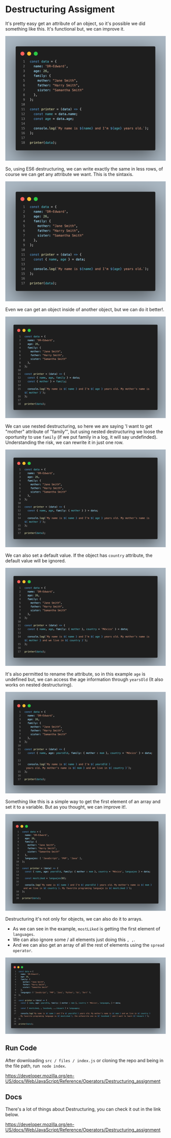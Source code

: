 # Destructuring Assigment

It's pretty easy get an attribute of an object, so it's possible we did something like this. It's functional but, we can improve it.

![alt text](https://github.com/DR-Edward/JavaScript-Pro-Tips/blob/master/DestructuringAssignment/src/img/way_1.png?raw=true)

So, using ES6 destructuring, we can write exactly the same in less rows, of course we can get any attribute we want. This is the sintaxis.

![alt text](https://github.com/DR-Edward/JavaScript-Pro-Tips/blob/master/DestructuringAssignment/src/img/way_2.png?raw=true)

Even we can get an object inside of another object, but we can do it better!.

![alt text](https://github.com/DR-Edward/JavaScript-Pro-Tips/blob/master/DestructuringAssignment/src/img/way_3.png?raw=true)

We can use nested destructuring, so here we are saying 'I want to get "mother" attribute of "family"', but using nested destructuring we loose the oportunity to use `family` (if we put family in a log, it will say undefinded).
Understanding the risk, we can rewrite it in just one row.

![alt text](https://github.com/DR-Edward/JavaScript-Pro-Tips/blob/master/DestructuringAssignment/src/img/way_4.png?raw=true)

We can also set a default value. If the object has `country` attribute, the default value will be ignored.

![alt text](https://github.com/DR-Edward/JavaScript-Pro-Tips/blob/master/DestructuringAssignment/src/img/way_5.png?raw=true)

It's also permitted to rename the attribute, so in this example `age` is undefined but, we can access the age information through `yearsOld` (It also works on nested destructuring). 

![alt text](https://github.com/DR-Edward/JavaScript-Pro-Tips/blob/master/DestructuringAssignment/src/img/way_6.png?raw=true)

Something like this is a simple way to get the first element of an array and set it to a variable. But as you thought, we can improve it!. 

![alt text](https://github.com/DR-Edward/JavaScript-Pro-Tips/blob/master/DestructuringAssignment/src/img/way_7.png?raw=true)

Destructuring it's not only for objects, we can also do it to arrays. 

* As we can see in the example, `mostLiked` is getting the first element of `languages`.
* We can also ignore some / all elements just doing this `, ,`.
* And we can also get an array of all the rest of elements using the `spread operator`.

![alt text](https://github.com/DR-Edward/JavaScript-Pro-Tips/blob/master/DestructuringAssignment/src/img/way_8.png?raw=true)


## Run Code

After downloading `src / files / index.js` or cloning the repo and being in the file path, run` node index`.

https://developer.mozilla.org/en-US/docs/Web/JavaScript/Reference/Operators/Destructuring_assignment

## Docs

There's a lot of things about Destructuring, you can check it out in the link below.

https://developer.mozilla.org/en-US/docs/Web/JavaScript/Reference/Operators/Destructuring_assignment
